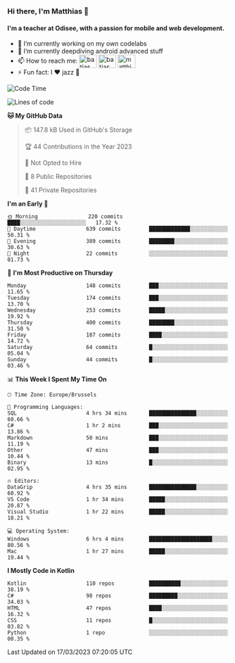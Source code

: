 ### Hi there, I'm Matthias 👋

#### I'm a teacher at Odisee, with a passion for mobile and web development.

- 🔭 I’m currently working on my own codelabs
- 🌱 I’m currently deepdiving android advanced stuff
- 📫 How to reach me: <a href="https://dev.to/batjas" target="_blank"><img align="center" src="https://raw.githubusercontent.com/rahuldkjain/github-profile-readme-generator/master/src/images/icons/Social/devto.svg" alt="batjas" height="30" width="40" /></a>
<a href="https://twitter.com/batjas" target="_blank"><img align="center" src="https://raw.githubusercontent.com/rahuldkjain/github-profile-readme-generator/master/src/images/icons/Social/twitter.svg" alt="batjas" height="30" width="40" /></a>
<a href="https://linkedin.com/in/matthiasdruwé" target="_blank"><img align="center" src="https://raw.githubusercontent.com/rahuldkjain/github-profile-readme-generator/master/src/images/icons/Social/linked-in-alt.svg" alt="matthiasdruwé" height="30" width="40" /></a>
- ⚡ Fun fact: I ❤ jazz 🎷


<!--START_SECTION:waka-->
![Code Time](http://img.shields.io/badge/Code%20Time-678%20hrs%2029%20mins-blue)

![Lines of code](https://img.shields.io/badge/From%20Hello%20World%20I%27ve%20Written-1.3%20million%20lines%20of%20code-blue)

**🐱 My GitHub Data** 

> 📦 147.8 kB Used in GitHub's Storage 
 > 
> 🏆 44 Contributions in the Year 2023
 > 
> 🚫 Not Opted to Hire
 > 
> 📜 8 Public Repositories 
 > 
> 🔑 41 Private Repositories 
 > 
**I'm an Early 🐤** 

```text
🌞 Morning                220 commits         ████░░░░░░░░░░░░░░░░░░░░░   17.32 % 
🌆 Daytime                639 commits         █████████████░░░░░░░░░░░░   50.31 % 
🌃 Evening                389 commits         ████████░░░░░░░░░░░░░░░░░   30.63 % 
🌙 Night                  22 commits          ░░░░░░░░░░░░░░░░░░░░░░░░░   01.73 % 
```
📅 **I'm Most Productive on Thursday** 

```text
Monday                   148 commits         ███░░░░░░░░░░░░░░░░░░░░░░   11.65 % 
Tuesday                  174 commits         ███░░░░░░░░░░░░░░░░░░░░░░   13.70 % 
Wednesday                253 commits         █████░░░░░░░░░░░░░░░░░░░░   19.92 % 
Thursday                 400 commits         ████████░░░░░░░░░░░░░░░░░   31.50 % 
Friday                   187 commits         ████░░░░░░░░░░░░░░░░░░░░░   14.72 % 
Saturday                 64 commits          █░░░░░░░░░░░░░░░░░░░░░░░░   05.04 % 
Sunday                   44 commits          █░░░░░░░░░░░░░░░░░░░░░░░░   03.46 % 
```


📊 **This Week I Spent My Time On** 

```text
🕑︎ Time Zone: Europe/Brussels

💬 Programming Languages: 
SQL                      4 hrs 34 mins       ███████████████░░░░░░░░░░   60.66 % 
C#                       1 hr 2 mins         ███░░░░░░░░░░░░░░░░░░░░░░   13.86 % 
Markdown                 50 mins             ███░░░░░░░░░░░░░░░░░░░░░░   11.19 % 
Other                    47 mins             ███░░░░░░░░░░░░░░░░░░░░░░   10.44 % 
Binary                   13 mins             █░░░░░░░░░░░░░░░░░░░░░░░░   02.95 % 

🔥 Editors: 
DataGrip                 4 hrs 35 mins       ███████████████░░░░░░░░░░   60.92 % 
VS Code                  1 hr 34 mins        █████░░░░░░░░░░░░░░░░░░░░   20.87 % 
Visual Studio            1 hr 22 mins        █████░░░░░░░░░░░░░░░░░░░░   18.21 % 

💻 Operating System: 
Windows                  6 hrs 4 mins        ████████████████████░░░░░   80.56 % 
Mac                      1 hr 27 mins        █████░░░░░░░░░░░░░░░░░░░░   19.44 % 
```

**I Mostly Code in Kotlin** 

```text
Kotlin                   110 repos           ██████████░░░░░░░░░░░░░░░   38.19 % 
C#                       98 repos            █████████░░░░░░░░░░░░░░░░   34.03 % 
HTML                     47 repos            ████░░░░░░░░░░░░░░░░░░░░░   16.32 % 
CSS                      11 repos            █░░░░░░░░░░░░░░░░░░░░░░░░   03.82 % 
Python                   1 repo              ░░░░░░░░░░░░░░░░░░░░░░░░░   00.35 % 
```




 Last Updated on 17/03/2023 07:20:05 UTC
<!--END_SECTION:waka-->

